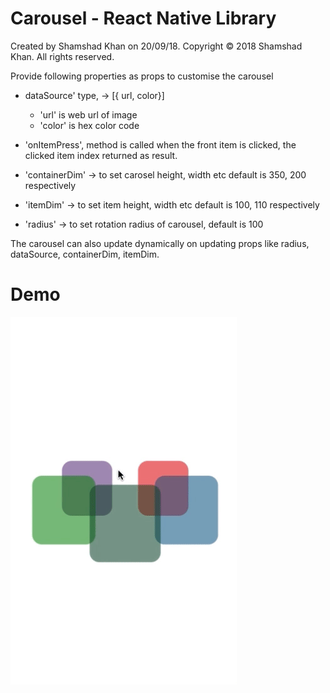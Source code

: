 # Carousel - React Native Library


Created by Shamshad Khan on 20/09/18.
Copyright © 2018 Shamshad Khan. All rights reserved.


Provide following properties as props to customise the carousel

  - dataSource' type, -> [{ url, color}] 
      
    - 'url' is web url of image
    - 'color' is hex color code

  - 'onItemPress', method is called when the front item is clicked,
     the clicked item index returned as result.

  - 'containerDim' -> to set carosel height, width etc default is 350, 200 respectively

  - 'itemDim' -> to set item height, width etc default is 100, 110 respectively

  - 'radius' -> to set rotation radius of carousel, default is 100

The carousel can also update dynamically on updating props like radius, dataSource, containerDim, itemDim.

#
#
# Demo

![](Carousel.gif)
